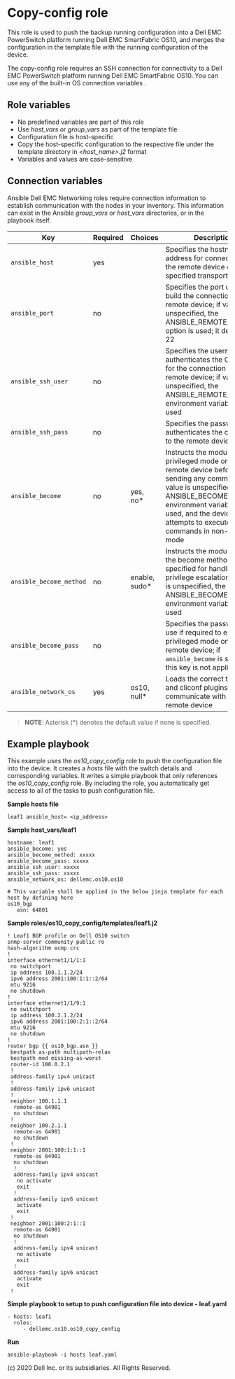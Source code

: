 Copy-config role
================

This role is used to push the backup running configuration into a Dell EMC PowerSwitch platform running Dell EMC SmartFabric OS10, and merges the configuration in the template file with the running configuration of the device.

The copy-config role requires an SSH connection for connectivity to a Dell EMC PowerSwitch platform running Dell EMC SmartFabric OS10. You can use any of the built-in OS connection variables .

Role variables
--------------

- No predefined variables are part of this role
- Use *host_vars* or *group_vars* as part of the template file
- Configuration file is host-specific
- Copy the host-specific configuration to the respective file under the template directory in *<host_name>.j2* format
- Variables and values are case-sensitive

Connection variables
--------------------

Ansible Dell EMC Networking roles require connection information to establish communication with the nodes in your inventory. This information can exist in the Ansible *group_vars* or *host_vars* directories, or in the playbook itself.

| Key         | Required | Choices    | Description                                         |
|-------------|----------|------------|-----------------------------------------------------|
| ``ansible_host`` | yes      |            | Specifies the hostname or address for connecting to the remote device over the specified transport |
| ``ansible_port`` | no       |            | Specifies the port used to build the connection to the remote device; if value is unspecified, the ANSIBLE_REMOTE_PORT option is used; it defaults to 22 |
| ``ansible_ssh_user`` | no       |            | Specifies the username that authenticates the CLI login for the connection to the remote device; if value is unspecified, the ANSIBLE_REMOTE_USER environment variable value is used  |
| ``ansible_ssh_pass`` | no       |            | Specifies the password that authenticates the connection to the remote device  |
| ``ansible_become`` | no       | yes, no\*   | Instructs the module to enter privileged mode on the remote device before sending any commands; if value is unspecified, the ANSIBLE_BECOME environment variable value is used, and the device attempts to execute all commands in non-privileged mode |
| ``ansible_become_method`` | no       | enable, sudo\*   | Instructs the module to allow the become method to be specified for handling privilege escalation; if value is unspecified, the ANSIBLE_BECOME_METHOD environment variable value is used |
| ``ansible_become_pass`` | no       |            | Specifies the password to use if required to enter privileged mode on the remote device; if ``ansible_become`` is set to no this key is not applicable |
| ``ansible_network_os`` | yes      | os10, null\*  | Loads the correct terminal and cliconf plugins to communicate with the remote device |

> **NOTE**: Asterisk (\*) denotes the default value if none is specified.


Example playbook
----------------

This example uses the *os10_copy_config* role to push the configuration file into the device. It creates a *hosts* file with the switch details and corresponding variables. It writes a simple playbook that only references the *os10_copy_config* role. By including the role, you automatically get access to all of the tasks to push configuration file.

**Sample hosts file**

    leaf1 ansible_host= <ip_address> 

**Sample host_vars/leaf1**

    hostname: leaf1
    ansible_become: yes
    ansible_become_method: xxxxx
    ansible_become_pass: xxxxx
    ansible_ssh_user: xxxxx
    ansible_ssh_pass: xxxxx
    ansible_network_os: dellemc.os10.os10

    # This variable shall be applied in the below jinja template for each host by defining here
    os10_bgp
       asn: 64801

**Sample roles/os10_copy_config/templates/leaf1.j2**

    ! Leaf1 BGP profile on Dell OS10 switch
    snmp-server community public ro
    hash-algorithm ecmp crc
    !
    interface ethernet1/1/1:1
     no switchport
     ip address 100.1.1.2/24
     ipv6 address 2001:100:1:1::2/64
     mtu 9216
     no shutdown
    !
    interface ethernet1/1/9:1
     no switchport
     ip address 100.2.1.2/24
     ipv6 address 2001:100:2:1::2/64
     mtu 9216
     no shutdown
    !
    router bgp {{ os10_bgp.asn }}
     bestpath as-path multipath-relax
     bestpath med missing-as-worst
     router-id 100.0.2.1
     !
     address-family ipv4 unicast
     !
     address-family ipv6 unicast
     !
     neighbor 100.1.1.1
      remote-as 64901
      no shutdown
     !
     neighbor 100.2.1.1
      remote-as 64901
      no shutdown
     !
     neighbor 2001:100:1:1::1
      remote-as 64901
      no shutdown
      !
      address-family ipv4 unicast
       no activate
       exit
      !
      address-family ipv6 unicast
       activate
       exit
     !
     neighbor 2001:100:2:1::1
      remote-as 64901
      no shutdown
      !
      address-family ipv4 unicast
       no activate
       exit
      !
      address-family ipv6 unicast
       activate
       exit
     !

**Simple playbook to setup to push configuration file into device - leaf.yaml**

    - hosts: leaf1
      roles:
         - dellemc.os10.os10_copy_config

**Run**

    ansible-playbook -i hosts leaf.yaml

(c) 2020 Dell Inc. or its subsidiaries. All Rights Reserved.
